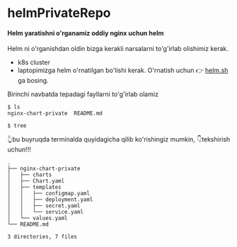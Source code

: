 # helmPrivateRepo

#### Helm yaratishni o'rganamiz oddiy nginx uchun helm

Helm ni o'rganishdan oldin bizga kerakli narsalarni to'g'irlab olishimiz kerak.
+ k8s cluster
+ laptopimizga helm o'rnatilgan bo'lishi kerak. O'rnatish uchun 👉 [helm.sh](https://helm.sh/docs/intro/install/) ga bosing.

Birinchi navbatda tepadagi fayllarni to'g'irlab olamiz 
```
$ ls
nginx-chart-private  README.md
```
```
$ tree
```
👆bu buyruqda terminalda quyidagicha qilib ko'rishingiz mumkin, 👇tekshirish uchun!!!
```
.
├── nginx-chart-private
│   ├── charts
│   ├── Chart.yaml
│   ├── templates
│   │   ├── configmap.yaml
│   │   ├── deployment.yaml
│   │   ├── secret.yaml
│   │   └── service.yaml
│   └── values.yaml
└── README.md

3 directories, 7 files
```